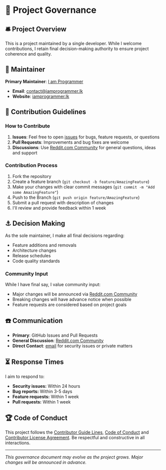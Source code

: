 # 🗽 Project Governance

## 🛎️ Project Overview

This is a project maintained by a single developer. While I welcome contributions,
I retain final decision-making authority to ensure project coherence and quality.

## 🚧 Maintainer

**Primary Maintainer**: [I am Programmer][iamprogrammer_github]

- **Email**: [contact@iamprogrammer.lk][iamprogrammer_email]
- **Website**: [iamprogrammer.lk][iamprogrammer_url]

## 🚦 Contribution Guidelines

### How to Contribute

1. **Issues**: Feel free to open [issues][issues] for bugs, feature requests, or questions
2. **Pull Requests**: Improvements and bug fixes are welcome
3. **Discussions**: Use [Reddit.com Community][community] for general questions, ideas and support

### Contribution Process

1. Fork the repository
2. Create a feature branch (`git checkout -b feature/AmazingFeature`)
3. Make your changes with clear commit messages (`git commit -m "Add some AmazingFeature"`)
4. Push to the Branch (`git push origin feature/AmazingFeature`)
5. Submit a pull request with description of changes
6. I'll review and provide feedback within 1 week

## ⚓ Decision Making

As the sole maintainer, I make all final decisions regarding:

- Feature additions and removals
- Architecture changes
- Release schedules
- Code quality standards

### Community Input

While I have final say, I value community input:

- Major changes will be announced via [Reddit.com Community][community]
- Breaking changes will have advance notice when possible
- Feature requests are considered based on project goals

## ☎️ Communication

- **Primary**: GitHub Issues and Pull Requests
- **General Discussion**: [Reddit.com Community][community]
- **Direct Contact**: [email][iamprogrammer_email] for security issues or private matters

## ⏳ Response Times

I aim to respond to:

- **Security issues:** Within 24 hours
- **Bug reports:** Within 3-5 days
- **Feature requests:** Within 1 week
- **Pull requests:** Within 1 week

## 🏆 Code of Conduct

This project follows the [Contributor Guide Lines][contributing], [Code of Conduct][code_of_conduct]
and [Contributor License Agreement][contributor_license_agreement]. Be respectful and constructive in all interactions.

---

_This governance document may evolve as the project grows. Major changes will be announced in advance._

[iamprogrammer_github]: https://github.com/iamprogrammerlk
[iamprogrammer_url]: https://iamprogrammer.lk
[iamprogrammer_email]: mailto:contact@iamprogrammer.lk
[issues]: /../../issues
[community]: https://reddit.com/r/{{ORGANIZATION_USERNAME}}
[contributing]: /contributing.md
[code_of_conduct]: /code_of_conduct.md
[contributor_license_agreement]: /contributor_license_agreement.md
